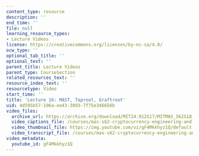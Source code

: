 ```yaml
---
content_type: resource
description: ''
end_time: ''
file: null
learning_resource_types:
- Lecture Videos
license: https://creativecommons.org/licenses/by-nc-sa/4.0/
ocw_type: ''
optional_tab_title: ''
optional_text: ''
parent_title: Lecture Videos
parent_type: CourseSection
related_resources_text: ''
resource_index_text: ''
resourcetype: Video
start_time: ''
title: 'Lecture 16: MAST, Taproot, Graftroot'
uid: 4d595b57-196a-ee43-3893-7f75e346656b
video_files:
  archive_url: https://archive.org/download/MIT24.912S17/MITMAS_S62S18_lec16_300k.mp4
  video_captions_file: /courses/mas-s62-cryptocurrency-engineering-and-design-spring-2018/a443a0af8aff5d91bb922d7bf0cc1361_gF4Mkkhyz1Q.vtt
  video_thumbnail_file: https://img.youtube.com/vi/gF4Mkkhyz1Q/default.jpg
  video_transcript_file: /courses/mas-s62-cryptocurrency-engineering-and-design-spring-2018/da4b02e40aa25b39aa533cec8bb79045_gF4Mkkhyz1Q.pdf
video_metadata:
  youtube_id: gF4Mkkhyz1Q
---
```


